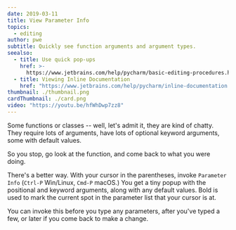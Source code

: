 ```yaml
---
date: 2019-03-11
title: View Parameter Info
topics:
  - editing
author: pwe
subtitle: Quickly see function arguments and argument types.
seealso:
  - title: Use quick pop-ups
    href: >-
      https://www.jetbrains.com/help/pycharm/basic-editing-procedures.html#quick_popups
  - title: Viewing Inline Documentation
    href: "https://www.jetbrains.com/help/pycharm/inline-documentation.html"
thumbnail: ./thumbnail.png
cardThumbnail: ./card.png
video: "https://youtu.be/hfWhDwp7zz8"
---
```


Some functions or classes -- well, let's admit it, they are kind of chatty.
They require lots of arguments, have lots of optional keyword arguments,
some with default values.

So you stop, go look at the function, and come back to what you were doing.

There's a better way. With your cursor in the parentheses, invoke
`Parameter Info` (`Ctrl-P` Win/Linux, `Cmd-P` macOS.) You get a tiny
popup with the positional and keyword arguments, along with any default
values. Bold is used to mark the current spot in the parameter list that
your cursor is at.

You can invoke this before you type any parameters, after you've typed
a few, or later if you come back to make a change.
